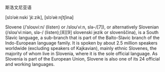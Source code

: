 斯洛文尼亚语

[slɔˈʋèːnski ˈjɛ̀ːzik], [slɔˈʋèːnʃtʃina]

Slovene (/ˈsloʊviːn/ (listen) or /sloʊˈviːn, slə-/[7]), or alternatively Slovenian (/sloʊˈviːniən, slə-/ (listen);[8][9] slovenski jezik or slovenščina), is a South Slavic language, a sub-branch that is part of the Balto-Slavic branch of the Indo-European language family. It is spoken by about 2.5 million speakers worldwide (excluding speakers of Kajkavian), mainly ethnic Slovenes, the majority of whom live in Slovenia, where it is the sole official language. As Slovenia is part of the European Union, Slovene is also one of its 24 official and working languages.
